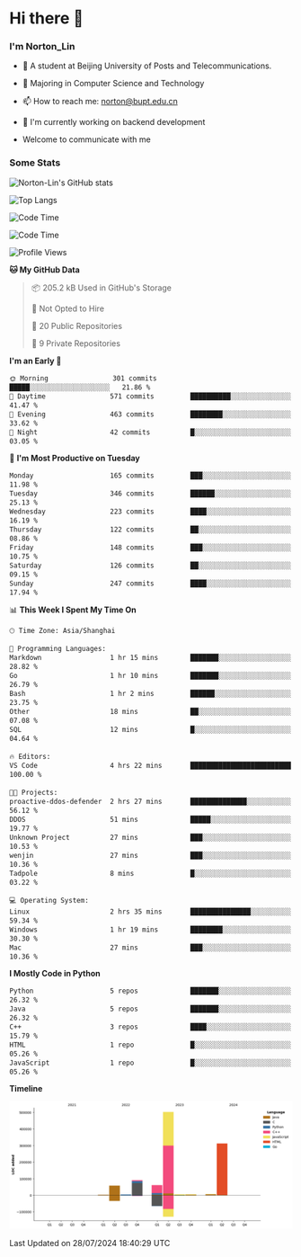
# Hi there 👋

### I'm Norton_Lin
- 🏫 A student at Beijing University of Posts and Telecommunications.
- 🌱 Majoring in Computer Science and Technology
- 📫 How to reach me: norton@bupt.edu.cn
- 🌱 I'm currently working on backend development

- Welcome to communicate with me

### Some Stats
![Norton-Lin's GitHub stats](https://github-readme-stats.vercel.app/api?username=Norton-Lin&count_private=true&show_icons=true&theme=radical)

![Top Langs](https://github-readme-stats.vercel.app/api/top-langs/?username=Norton-Lin&langs_count=10&layout=compact)

![Code Time](https://github-readme-stats.vercel.app/api/wakatime?username=Norton_Lin)

<!--START_SECTION:waka-->
![Code Time](http://img.shields.io/badge/Code%20Time-745%20hrs%2016%20mins-blue)

![Profile Views](http://img.shields.io/badge/Profile%20Views-0-blue)

**🐱 My GitHub Data** 

> 📦 205.2 kB Used in GitHub's Storage 
 > 
> 🚫 Not Opted to Hire
 > 
> 📜 20 Public Repositories 
 > 
> 🔑 9 Private Repositories 
 > 
**I'm an Early 🐤** 

```text
🌞 Morning                301 commits         █████░░░░░░░░░░░░░░░░░░░░   21.86 % 
🌆 Daytime                571 commits         ██████████░░░░░░░░░░░░░░░   41.47 % 
🌃 Evening                463 commits         ████████░░░░░░░░░░░░░░░░░   33.62 % 
🌙 Night                  42 commits          █░░░░░░░░░░░░░░░░░░░░░░░░   03.05 % 
```
📅 **I'm Most Productive on Tuesday** 

```text
Monday                   165 commits         ███░░░░░░░░░░░░░░░░░░░░░░   11.98 % 
Tuesday                  346 commits         ██████░░░░░░░░░░░░░░░░░░░   25.13 % 
Wednesday                223 commits         ████░░░░░░░░░░░░░░░░░░░░░   16.19 % 
Thursday                 122 commits         ██░░░░░░░░░░░░░░░░░░░░░░░   08.86 % 
Friday                   148 commits         ███░░░░░░░░░░░░░░░░░░░░░░   10.75 % 
Saturday                 126 commits         ██░░░░░░░░░░░░░░░░░░░░░░░   09.15 % 
Sunday                   247 commits         ████░░░░░░░░░░░░░░░░░░░░░   17.94 % 
```


📊 **This Week I Spent My Time On** 

```text
🕑︎ Time Zone: Asia/Shanghai

💬 Programming Languages: 
Markdown                 1 hr 15 mins        ███████░░░░░░░░░░░░░░░░░░   28.82 % 
Go                       1 hr 10 mins        ███████░░░░░░░░░░░░░░░░░░   26.79 % 
Bash                     1 hr 2 mins         ██████░░░░░░░░░░░░░░░░░░░   23.75 % 
Other                    18 mins             ██░░░░░░░░░░░░░░░░░░░░░░░   07.08 % 
SQL                      12 mins             █░░░░░░░░░░░░░░░░░░░░░░░░   04.64 % 

🔥 Editors: 
VS Code                  4 hrs 22 mins       █████████████████████████   100.00 % 

🐱‍💻 Projects: 
proactive-ddos-defender  2 hrs 27 mins       ██████████████░░░░░░░░░░░   56.12 % 
DDOS                     51 mins             █████░░░░░░░░░░░░░░░░░░░░   19.77 % 
Unknown Project          27 mins             ███░░░░░░░░░░░░░░░░░░░░░░   10.53 % 
wenjin                   27 mins             ███░░░░░░░░░░░░░░░░░░░░░░   10.36 % 
Tadpole                  8 mins              █░░░░░░░░░░░░░░░░░░░░░░░░   03.22 % 

💻 Operating System: 
Linux                    2 hrs 35 mins       ███████████████░░░░░░░░░░   59.34 % 
Windows                  1 hr 19 mins        ████████░░░░░░░░░░░░░░░░░   30.30 % 
Mac                      27 mins             ███░░░░░░░░░░░░░░░░░░░░░░   10.36 % 
```

**I Mostly Code in Python** 

```text
Python                   5 repos             ███████░░░░░░░░░░░░░░░░░░   26.32 % 
Java                     5 repos             ███████░░░░░░░░░░░░░░░░░░   26.32 % 
C++                      3 repos             ████░░░░░░░░░░░░░░░░░░░░░   15.79 % 
HTML                     1 repo              █░░░░░░░░░░░░░░░░░░░░░░░░   05.26 % 
JavaScript               1 repo              █░░░░░░░░░░░░░░░░░░░░░░░░   05.26 % 
```



**Timeline**

![Lines of Code chart](https://raw.githubusercontent.com/Norton-Lin/Norton-Lin/main/assets/bar_graph.png)


 Last Updated on 28/07/2024 18:40:29 UTC
<!--END_SECTION:waka-->
